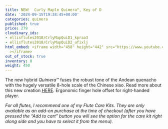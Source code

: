 ```yaml
---
title: NEW!  Curly Maple Quimera™, Key of D
date: '2024-09-15T19:38:45+00:00'
categories: quimera
published: true
price: 279
cloudinary_ids:
- ellisflutes2018/CrlyMapQuiD1_kpraa3
- ellisflutes2018/CrlyMapQuiD2_ufixlj
html_embed: <iframe width="458" height="442" src="https://www.youtube.com/embed/99C4dllkXO8"
  ></iframe>
out_of_stock: true
inventory: 0
weight: 450
---
```


The new hybrid  *Quimera*™ fuses the robust tone of the Andean quenacho with the hugely versatile 8-hole scale of the Chinese xiao.  Read more about this new creation [HERE](https://www.ellisflutes.com/world-flutes/quimera).   Ergonomic finger hole offset for right-handed player.

*For all flutes, I recommend one of my Flute Care Kits. They are only available as an add-on purchase at the time of checkout (after you have pressed the “Add to cart” button you will see the option for the care kit right along side and you have to select it from the menu).*

